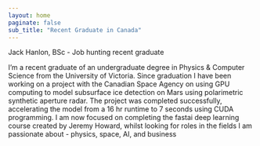 ```yaml
---
layout: home
paginate: false
sub_title: "Recent Graduate in Canada"
---
```


Jack Hanlon, BSc - Job hunting recent graduate

I’m a recent graduate of an undergraduate degree in Physics & Computer Science from the University of Victoria. Since graduation I have been working on a project with the Canadian Space Agency on using GPU computing to model subsurface ice detection on Mars using polarimetric synthetic aperture radar. The project was completed successfully, accelerating the model from a 16 hr runtime to 7 seconds using CUDA programming. I am now focused on completing the fastai deep learning course created by Jeremy Howard, whilst looking for roles in the fields I am passionate about - physics, space, AI, and business
